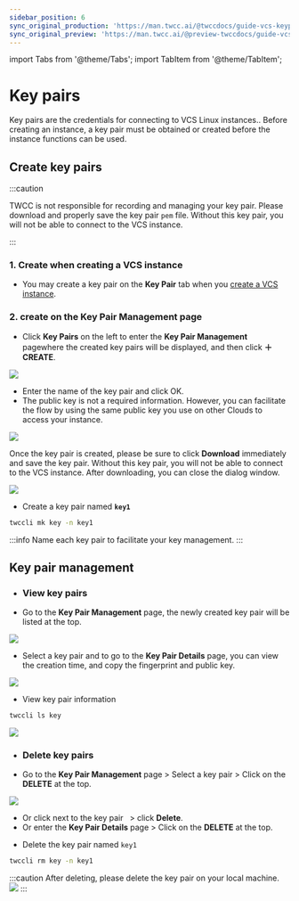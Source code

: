 ```yaml
---
sidebar_position: 6
sync_original_production: 'https://man.twcc.ai/@twccdocs/guide-vcs-keypair-en'
sync_original_preview: 'https://man.twcc.ai/@preview-twccdocs/guide-vcs-keypair-en'
---
```


import Tabs from '@theme/Tabs';
import TabItem from '@theme/TabItem';

# Key pairs

Key pairs are the credentials for connecting to VCS Linux instances.. Before creating an instance, a key pair must be obtained or created before the instance functions can be used.

## Create key pairs

:::caution

TWCC is not responsible for recording and managing your key pair. Please download and properly save the key pair `pem` file. Without this key pair, you will not be able to connect to the VCS instance.

:::


<Tabs>

<TabItem value="TWCC Portal" label="TWCC Portal">

### 1. Create when creating a VCS instance

- You may create a key pair on the **Key Pair** tab when you [create a VCS instance](https://man.twcc.ai/@twccdocs/guide-vcs-create-zh).

### 2. create on the Key Pair Management page

* Click **Key Pairs** on the left to enter the **Key Pair Management** pagewhere the created key pairs will be displayed, and then click **＋CREATE**.

![](https://cos.twcc.ai/SYS-MANUAL/uploads/upload_84108381b91d32f82c53a6d7ea28927e.png)

* Enter the name of the key pair and click OK.
* The public key is not a required information. However, you can facilitate the flow by using the same public key you use on other Clouds to access your instance.

![](https://cos.twcc.ai/SYS-MANUAL/uploads/upload_466e59decf0e8352b8c2a50a382ebf69.png)

Once the key pair is created, please be sure to click **Download** immediately and save the key pair. Without this key pair, you will not be able to connect to the VCS instance. After downloading, you can close the dialog window.

![](https://cos.twcc.ai/SYS-MANUAL/uploads/upload_681f85be42a4c35f35f58801c389b5b1.png)


</TabItem>

<TabItem value="TWCC CLI" label="TWCC CLI">


- Create a key pair named **`key1`**

```bash
twccli mk key -n key1
```

:::info
Name each key pair to facilitate your key management.
:::

</TabItem>

</Tabs>



## Key pair management

- ### View key pairs

<Tabs>

<TabItem value="TWCC Portal" label="TWCC Portal">

* Go to the **Key Pair Management** page, the newly created key pair will be listed at the top.

![](https://cos.twcc.ai/SYS-MANUAL/uploads/upload_2c5c208189e40729745d1a2d438eadfb.png)


- Select a key pair and to go to the **Key Pair Details** page, you can view the creation time, and copy the fingerprint and public key.

![](https://cos.twcc.ai/SYS-MANUAL/uploads/upload_08d77d911707ea2bb34f230811789a23.png)


</TabItem>

<TabItem value="TWCC CLI" label="TWCC CLI">

- View key pair information

```bash
twccli ls key
```

![](https://cos.twcc.ai/SYS-MANUAL/uploads/upload_752e44d40060a214fa67fba1db2a1ead.png)


</TabItem>

</Tabs>


- ### Delete key pairs

<Tabs>

<TabItem value="TWCC Portal" label="TWCC Portal">

* Go to the **Key Pair Management** page >  Select a key pair > Click on the **DELETE** at the top.

![](https://cos.twcc.ai/SYS-MANUAL/uploads/upload_343f2e9b8bce0080133b8d1765e6c4bc.png)



- Or click <i class="fa fa-ellipsis-v fa-20" aria-hidden="true"></i> next to the key pair &nbsp; > click **Delete**.
- Or enter the **Key Pair Details** page >  Click on the **DELETE** at the top.

</TabItem>

<TabItem value="TWCC CLI" label="TWCC CLI">

- Delete the key pair named `key1` 
```bash
twccli rm key -n key1
```
:::caution
After deleting, please delete the key pair on your local machine.
![](https://cos.twcc.ai/SYS-MANUAL/uploads/upload_0ebc5f5ed8ea2bff1c5e0d8311873eb5.png)
:::

</TabItem>

</Tabs>